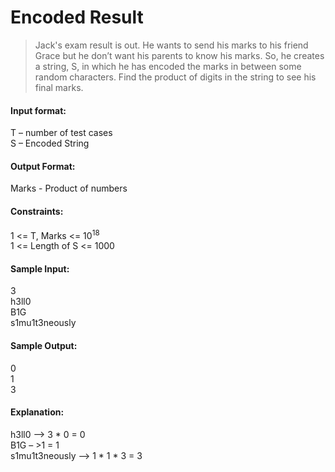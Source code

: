 # Encoded Result

> Jack's exam result is out. He wants to send his marks to his friend Grace but he don’t want his parents to know his marks. So, he creates a string, S, in which he has encoded the marks in between some random characters. Find the product of digits in the string to see his final marks.

#### Input format:
T – number of test cases <br>
S – Encoded String

#### Output Format:
Marks - Product of numbers

#### Constraints:
1 <= T, Marks <= 10<sup>18</sup> <br>
1 <= Length of S <= 1000

#### Sample Input:
3 <br>
h3ll0 <br>
B1G <br>
s1mu1t3neously

#### Sample Output:
0 <br>
1 <br>
3

#### Explanation: 
h3ll0 –> 3 * 0 = 0 <br>
B1G – >1 = 1 <br>
s1mu1t3neously –> 1 * 1 * 3 = 3
